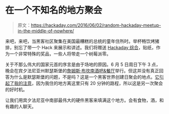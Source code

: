 # 在一个不知名的地方聚会

> 原文：<https://hackaday.com/2016/06/02/random-hackaday-meetup-in-the-middle-of-nowhere/>

来吧，来吧，当黑客社区聚集在美国最糟糕的总统的童年住所时。举杯畅饮烤猪排，别忘了带一个 Hack 来展示和讲述。我们将赠送 [Hackaday 综合](http://store.hackaday.com/products/hackaday-omnibus-2015)，贴纸，作为一个非常特殊的奖品，一些人将带走一个树莓派零。

关于不那么伟大的国家元首的序言是由于场地的原因。6 月 5 日周日下午 3 点，晚会在宾夕法尼亚州默瑟斯堡的[詹姆斯·布坎南酒吧&餐厅](http://www.jamesbuchananhotel.com/)举行。但这并没有真正回答为什么是默瑟斯堡的问题，不是吗？这是一个黑客世界创建日聚会的地点。[它引起了我的注意](https://hackaday.io/event/10910-lemasters-hackaday-world-create-day)，因为我住的地方离这里只有 20 分钟的路程，所以这是另一次聚会的好时机。

让我们用宾夕法尼亚中南部最伟大的硬件黑客来填满这个地方。会有食物，酒，和有趣的人聊天。
